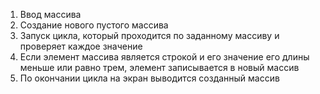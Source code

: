 1. Ввод массива
2. Создание нового пустого массива
3. Запуск цикла, который проходится по заданному массиву и проверяет каждое значение
4. Если элемент массива является строкой и его значение его длины меньше или равно трем, элемент записывается в новый массив
6. По окончании цикла на экран выводится созданный массив